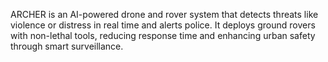 ARCHER is an AI-powered drone and rover system that detects threats like violence or distress in real time and alerts police. It deploys ground rovers with non-lethal tools, reducing response time and enhancing urban safety through smart surveillance.


